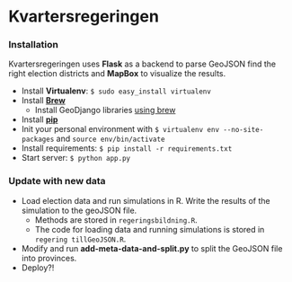 Kvartersregeringen
========

### Installation

Kvartersregeringen uses __Flask__ as a backend to parse GeoJSON find the right election districts and __MapBox__ to visualize the results. 

- Install __Virtualenv__: `$ sudo easy_install virtualenv`
- Install [__Brew__](http://brew.sh/)
  - Install GeoDjango libraries [using brew](https://docs.djangoproject.com/en/dev/ref/contrib/gis/install/#homebrew)
- Install [__pip__](http://www.pip-installer.org/en/latest/installing.html)
- Init your personal environment with `$ virtualenv env --no-site-packages` and `source env/bin/activate`
- Install requirements: `$ pip install -r requirements.txt`
- Start server: `$ python app.py`

### Update with new data

- Load election data and run simulations in R. Write the results of the simulation to the geoJSON file.
  - Methods are stored in `regeringsbildning.R`.
  - The code for loading data and running simulations is stored in `regering tillGeoJSON.R`.
- Modify and run __add-meta-data-and-split.py__ to split the GeoJSON file into provinces.
- Deploy?!
